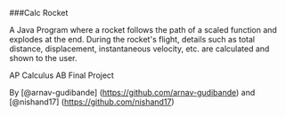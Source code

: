 ###Calc Rocket

A Java Program where a rocket follows the path of a scaled function and explodes at the end. During the rocket's flight, details such as total distance, displacement, instantaneous velocity, etc. are calculated and shown to the user.

AP Calculus AB Final Project

By [@arnav-gudibande] (https://github.com/arnav-gudibande) and [@nishand17] (https://github.com/nishand17)
